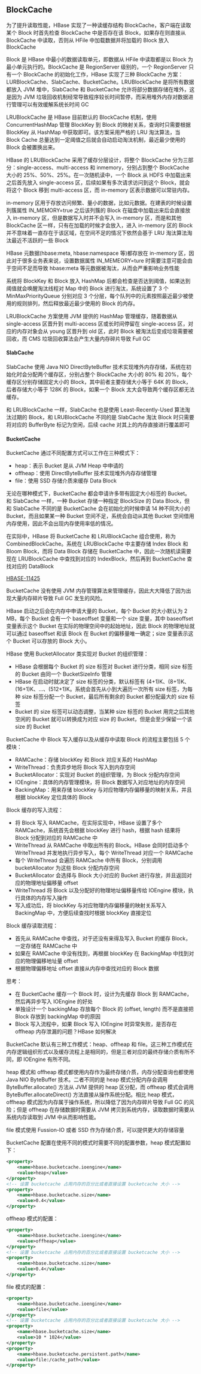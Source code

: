 ## BlockCache

为了提升读取性能，HBase 实现了一种读缓存结构 BlockCache，客户端在读取某个 Block 时首先检查 BlockCache 中是否存在该 Block，如果存在则直接从 BlockCache 中读取，否则从 HFile 中加载数据并将加载的 Block 放入 BlockCache

Block 是 HBase 中最小的数据读取单元，即数据从 HFile 中读取都是以 Block 为最小单元执行的。BlockCache 是 RegionServer 级别的，一个 RegionServer 只有一个 BlockCache 的初始化工作，HBase 实现了三种 BlockCache 方案：LURBlockCache、SlabCache、BucketCache。LRUBlockCache 是将所有数据都放入 JVM 堆中，SlabCache 和 BucketCache 允许将部分数据存储在堆外，这是因为 JVM 垃圾回收机制经常导致程序较长时间暂停，而采用堆外内存对数据进行管理可以有效缓解系统长时间 GC

LRUBlockCache 是 HBase 目前默认的 BlockCache 机制，使用 ConcurrentHashMap 管理 BlockKey 到 Block 的映射关系，查询时只需要根据 BlockKey 从 HashMap 中获取即可。该方案采用严格的 LRU 淘汰算法，当 Block Cache 总量达到一定阈值之后就会自动启动淘汰机制，最近最少使用的 Block 会被置换出来。

HBase 的 LRUBlockCache 采用了缓存分层设计，将整个 BlockCache 分为三部分：single-access、multi-access 和 inmemory，分别占到整个 BlockCache 大小的 25%、50%、25%。在一次随机读中，一个 Block 从 HDFS 中加载出来之后首先放入 single-access 区，后续如果有多次请求访问到这个 Block，就会将这个 Block 移到 multi-access 区，而 in-memory 区表示数据可以常驻内存。

in-memory 区用于存放访问频繁、量小的数据，比如元数据。在建表的时候设置列簇属性 IN_MEMORY=true 之后该列簇的 Block 在磁盘中加载出来后会直接放入 in-memory 区，但是数据写入时并不会写入 in-memory 区，而是和其他 BlockCache 区一样，只有在加载的时候才会放入，进入 in-memory 区的 Block 并不意味着一直存在于该区域，在空间不足的情况下依然会基于 LRU 淘汰算法淘汰最近不活跃的一些 Block

HBase 元数据(hbase:meta, hbase:namespace 等)都存放在 in-memory 区，因此对于很多业务表来说，设置数据属性 IN_MEMEORY=ture 时需要注意可能会由于空间不足而导致 hbase:meta 等元数据被淘汰，从而会严重影响业务性能

系统将 BlockKey 和 Block 放入 HashMap 后都会检查是否达到阈值，如果达到阈值就会唤醒淘汰线程对 Map 中的 Block 进行淘汰，系统设置了 3 个 MinMaxPriorityQueue 分别对应 3 个分层，每个队列中的元素按照最近最少被使用的规则排列，然后释放最近最少使用的 Block 的内存。

LRUBlockCache 方案使用 JVM 提供的 HashMap 管理缓存，随着数据从 single-access 区晋升到 multi-access 区或长时间停留在 single-access 区，对应的内存对象会从 young 区晋升到 old 区，此时 Block 被淘汰后变成垃圾需要被回收，而 CMS 垃圾回收算法会产生大量内存碎片导致 Full GC

#### SlabCache
SlabCache 使用 Java NIO DirectByteBuffer 技术实现堆外内存存储，系统在初始化时会分配两个缓存区，分别占整个 BlockCache 大小的 80% 和 20%，每个缓存区分别存储固定大小的 Block，其中前者主要存储大小等于 64K 的 Block，后者存储大小等于 128K 的 Block，如果一个 Block 太大会导致两个缓存区都无法缓存。

和 LRUBlockCache 一样，SlabCache 也是使用 Least-Recently-Used 算法淘汰过期的 Block，和 LRUBlockCache 不同的是 SlabCache 淘汰 Block 时只需要将对应的 BufferByte 标记为空闲，后续 cache 对其上的内存直接进行覆盖即可

#### BucketCache
BucketCache 通过不同配置方式可以工作在三种模式下：
- heap：表示 Bucket 是从 JVM Heap 中申请的
- offheap：使用 DirectByteBuffer 技术实现堆外内存存储管理
- file：使用 SSD 存储介质来缓存 Data Block

无论在哪种模式下，BucketCache 都会申请许多带有固定大小标签的 Bucket。和 SlabCache 一样，一种 Bucket 存储一种指定 BlockSize 的 Data Block，但和 SlabCache 不同的是 BucketCache 会在初始化的时候申请 14 种不同大小的 Bucket，而且如果某一种 Bucket 空间不足，系统会自动从其他 Bucket 空间借用内存使用，因此不会出现内存使用率低的情况。

在实际中，HBase 将 BucketCache 和 LRUBlockCache 组合使用，称为 CombinedBlockCache。系统在 LRUBlockCache 中主要存储 Index Block 和 Bloom Block，而将 Data Block 存储在 BucketCache 中，因此一次随机读需要现在 LRUBlockCache 中查找到对应的 IndexBlock，然后再到 BucketCache 查找对应的 DataBlock

[HBASE-11425]()

BucketCache 没有使用 JVM 内存管理算法来管理缓存，因此大大降低了因为出现大量内存碎片导致 Full GC 发生的风险。

HBase 启动之后会在内存中申请大量的 Bucket，每个 Bucket 的大小默认为 2 MB，每个 Bucket 会有一个 baseoffset 变量和一个 size 变量，其中 baseoffset 变量表示这个 Bucket 在实际的物理空间中的起始地址，因此 Block 的物理地址就可以通过 baseoffset 和该 Block 在 Bucket 的偏移量唯一确定；size 变量表示这个 Bucket 可以存放的 Block 大小。

HBase 使用 BucketAllocator 类实现对 Bucket 的组织管理：
- HBase 会根据每个 Bucket 的 size 标签对 Bucket 进行分类，相同 size 标签的 Bucket 由同一个 BucketSizeInfo 管理
- HBase 在启动时就决定了 size 标签的分类，默认标签有 (4+1)K、(8+1)K、(16+1)K、...、(512+1)K。系统会首先从小到大遍历一次所有 size 标签，为每种 size 标签分配一个 Bucket，最后所有剩余的 Bucket 都分配最大的 size 标签
- Bucket 的 size 标签可以动态调整，当某种 size 标签的 Bucket 用完之后其他空闲的 Bucket 就可以转换成为对应 size 的 Bucket，但是会至少保留一个该 size 的 Bucket

BucketCache 中 Block 写入缓存以及从缓存中读取 Block 的流程主要包括 5 个模块：
- RAMCache：存储 blockKey 和 Block 对应关系的 HashMap
- WriteThread：负责异步地将 Block 写入到内存空间
- BucketAllocator：实现对 Bucket 的组织管理，为 Block 分配内存空间
- IOEngine：具体的内存管理模块，将 Block 数据写入对应地址的内存空间
- BackingMap：用来存储 blockKey 与对应物理内存偏移量的映射关系，并且根据 blockKey 定位具体的 Block

Block 缓存的写入流程：
- 将 Block 写入 RAMCache，在实际实现中，HBase 设置了多个 RAMCache，系统首先会根据 blockKey 进行 hash，根据 hash 结果将 Block 分配到对应的 RAMCache 中
- WriteThread 从 RAMCache 中取出所有的 Block。HBase 会同时启动多个 WriteThread 并发地执行异步写入，每个 WriteThread 对应一个 RAMCache
- 每个 WriteThread 会遍历 RAMCache 中所有 Block，分别调用 bucketAllocator 为这些 Block 分配内存空间
- BucketAllocator 会选择与 Block 大小对应的 Bucket 进行存放，并且返回对应的物理地址偏移量 offset
- WriteThread 将 Block 以及分配好的物理地址偏移量传给 IOEngine 模块，执行具体的内存写入操作
- 写入成功后，将 blockKey 与对应物理内存偏移量的映射关系写入 BackingMap 中，方便后续查找时根据 blockKey 直接定位

Block 缓存读取流程：
- 首先从 RAMCache 中查找，对于还没有来得及写入 Bucket 的缓存 Block，一定存储在 RAMCache 中
- 如果在 RAMCache 中没有找到，再根据 blockKey 在 BackingMap 中找到对应的物理偏移地址量 offset
- 根据物理偏移地址 offset 直接从内存中查找对应的 Block 数据

思考：
- 在 BucketCache 缓存一个 Block 时，设计为先缓存 Block 到 RAMCache，然后再异步写入 IOEngine 的好处
- 单独设计一个 backingMap 存放每个 Block 的 (offset, length) 而不是直接把 Block 存放到 backingMap 中的原因
- Block 写入流程中，如果 Block 写入 IOEngine 时异常失败，是否存在 offheap 内存泄漏的问题？HBase 如何解决

BucketCache 默认有三种工作模式：heap、offheap 和 file。这三种工作模式在内存逻辑组织形式以及缓存流程上是相同的，但是三者对应的最终存储介质有所不同，即 IOEngine 有所不同。

heap 模式和 offheap 模式都使用内存作为最终存储介质，内存分配查询也都使用 Java NIO ByteBuffer 技术。二者不同的是 heap 模式分配内存会调用 ByteBuffer.allocate() 方法从 JVM 提供的 heap 区分配，而 offheap 模式会调用 ByteBuffer.allocateDirect() 方法直接从操作系统分配。相比 heap 模式，offheap 模式因为内存属于操作系统，所以降低了因为内存碎片导致 Full GC 的风险；但是 offheap 在存储数据时需要从 JVM 拷贝到系统内存，读取数据时需要从系统内存读取到 JVM 中从而影响性能。

file 模式使用 Fussion-IO 或者 SSD 作为存储介质，可以提供更大的存储容量

BucketCache 配置在使用不同的模式时需要不同的配置参数，heap 模式配置如下：
```xml
<property>
    <name>hbase.bucketcache.ioengine</name>
    <value>heap</value>
</property>
<!-- 设置 bucketcache 占用内存的百分比或者直接设置 bucketcache 大小 -->
<property>
    <name>hbase.bucketcache.size</name>
    <value>0.4</value>
</property>
```
offheap 模式的配置：
```xml
<property>
    <name>hbase.bucketcache.ioengine</name>
    <value>offheap</value>
</property>
<!-- 设置 bucketcache 占用内存的百分比或者直接设置 bucketcache 大小 -->
<property>
    <name>hbase.bucketcache.size</name>
    <value>0.4</value>
</property>
```
file 模式的配置：
```xml
<property>
    <name>hbase.bucketcache.ioengine</name>
    <value>file</value>
</property>
<!-- 设置 bucketcache 占用内存的百分比或者直接设置 bucketcache 大小 -->
<property>
    <name>hbase.bucketcache.size</name>
    <value>10 * 1024</value>
</property>
<property>
    <name>hbase.bucketcache.persistent.path</name>
    <value>file:/cache_path</value>
</property>
```
